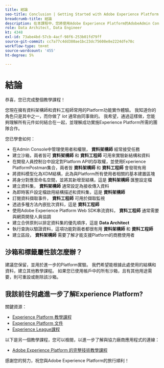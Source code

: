 ```yaml
---
title: 結論
seo-title: Conclusion | Getting Started with Adobe Experience Platform for Data Architects and Data Engineers
breadcrumb-title: 結論
description: 在本課程中，您將使用Adobe Experience Platform的AdobeAdmin Console來設定使用者權限。
role: Data Architect, Data Engineer
kt: 4348
exl-id: 73abe4bd-57cb-4acf-98f6-253b01fd79ff
source-git-commit: cc7a77c4dd380ae1bc23dc75608e8e2224dfe78c
workflow-type: tm+mt
source-wordcount: '455'
ht-degree: 5%

---
```


# 結論

<!--5min-->

恭喜，您已完成整個教學課程！

您現在擁有資料架構師和資料工程師常用的Platform功能實作體驗。 我知道你的角色只是其中之一，而你做了 _lot_ 通常由同事做的。 我希望，通過這樣做，您能夠理解所有元件如何結合在一起，並理解成功實施Experience Platform所需的團隊合作。

您已學會如何：

* 在Admin Console中管理使用者和權限， **資料架構師** 經常接受任務
* 建立沙箱，兩者皆可 **資料架構師** 和 **資料工程師** 可用來實驗新結構和資料
* 在開發人員控制台中設定對Platform API的存取權，並使用Experience PlatformPostman集合，兩者皆 **資料架構師** 和 **資料工程師** 會發現有用
* 將資料模型化為XDM結構，此為與Platform所有使用者相關的基本建置區塊
* 將身分對應至命名空間，並將其新增至結構，這是 **資料架構師** 匯整設定檔
* 建立資料集， **資料架構師** 通常設定為接收傳入資料
* 為即時客戶設定檔啟用結構描述和資料集，這是 **資料架構師**
* 訂閱資料擷取事件， **資料工程師** 可用於擷取監視
* 透過多種方法內嵌批次資料，這是 **資料工程師**
* 使用Adobe Experience Platform Web SDK串流資料， **資料工程師** 通常需要與網頁開發人員協調
* 建立合併原則以排定資料集的優先順序，這是 **Data Architect**
* 執行查詢以驗證資料，這項功能對兩者都很有用 **資料架構師** 和 **資料工程師**
* 建立區段， **資料架構師** 需要了解才能支援Platform的商務使用者



## 沙箱和標籤屬性該怎麼辦？

建議您保留，並用於進一步的Platform實驗。 我們希望能根據此處使用的結構和資料，建立其他教學課程。 如果您已使用帳戶中的所有沙箱，且有其他用途需要，則可重設或刪除該沙箱。

## 我該前往何處進一步了解Experience Platform?

關鍵資源：

* [Experience Platform 教學課程](https://experienceleague.adobe.com/docs/platform-learn/comprehensive-technical-tutorial/overview.html)
* [Experience Platform 文件](https://experienceleague.adobe.com/docs/experience-platform/landing/home.html?lang=zh-Hant)
* [Experience League課程](https://experienceleague.adobe.com/#dashboard/learning)

以下是另一個教學課程，您可以檢閱，以進一步了解與協力廠商應用程式的連線：

* [Adobe Experience Platform 的完整技術教學課程](https://experienceleague.adobe.com/docs/platform-learn/comprehensive-technical-tutorial-v21/overview.html)

感謝您的努力，祝您與Adobe Experience Platform的旅行順利！
